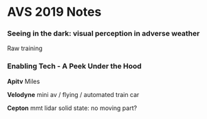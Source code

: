 # AVS 2019 Notes

<script type="text/javascript" src="https://cdn.mathjax.org/mathjax/latest/MathJax.js?config=TeX-AMS_HTML"></script>

### Seeing in the dark: visual perception in adverse weather
Raw training

### Enabling Tech - A Peek Under the Hood
__Apitv__
Miles 

__Velodyne__
mini av / flying / automated train car

__Cepton__
mmt lidar
solid state: no moving part? 
<!--stackedit_data:
eyJoaXN0b3J5IjpbLTE5MzY0NzAzNDcsMjI2MTQwMDczLC0xMz
ExNDAxMDk0LC02NTAwOTcyMjAsLTE1NDc5MjYyODAsMTY4Njcw
MzM1OSwtMTI4OTI1MTI3OSwtNzg4Njg1MzYzXX0=
-->